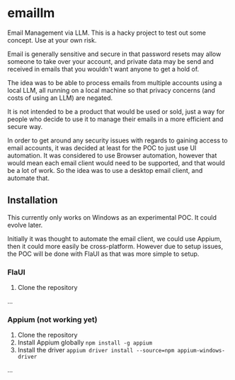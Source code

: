 # emaillm

Email Management via LLM. This is a hacky project to test out some concept. Use at your own risk.

Email is generally sensitive and secure in that password resets may allow someone to take over your account, and private data may be send and received in emails that you wouldn't want anyone to get a hold of.

The idea was to be able to process emails from multiple accounts using a local LLM, all running on a local machine so that privacy concerns (and costs of using an LLM) are negated.

It is not intended to be a product that would be used or sold, just a way for people who decide to use it to manage their emails in a more efficient and secure way.

In order to get around any security issues with regards to gaining access to email accounts, it was decided at least for the POC to just use UI automation. It was considered to use Browser automation, however that would mean each email client would need to be supported, and that would be a lot of work. So the idea was to use a desktop email client, and automate that.

## Installation

This currently only works on Windows as an experimental POC. It could evolve later.

Initially it was thought to automate the email client, we could use Appium, then it could more easily be cross-platform. However due to setup issues, the POC will be done with FlaUI as that was more simple to setup.

### FlaUI

1. Clone the repository

...


### Appium (not working yet)

1. Clone the repository
1. Install Appium globally `npm install -g appium`
1. Install the driver `appium driver install --source=npm appium-windows-driver`

...